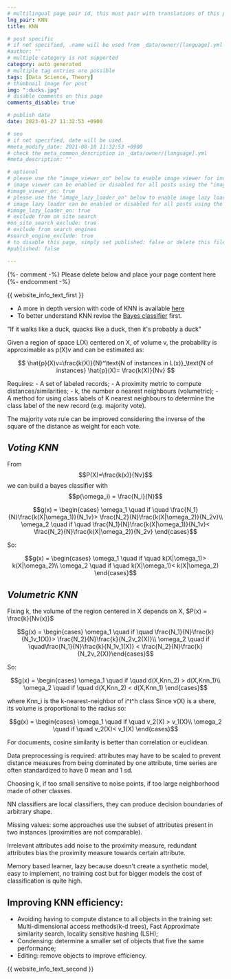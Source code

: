 ```yaml
---
# multilingual page pair id, this must pair with translations of this page. (This name must be unique)
lng_pair: KNN
title: KNN

# post specific
# if not specified, .name will be used from _data/owner/[language].yml
#author: ""
# multiple category is not supported
category: auto generated
# multiple tag entries are possible
tags: [Data Science, Theory]
# thumbnail image for post
img: ":ducks.jpg"
# disable comments on this page
comments_disable: true

# publish date
date: 2023-01-27 11:32:53 +0900

# seo
# if not specified, date will be used.
#meta_modify_date: 2021-08-10 11:32:53 +0900
# check the meta_common_description in _data/owner/[language].yml
#meta_description: ""

# optional
# please use the "image_viewer_on" below to enable image viewer for individual pages or posts (_posts/ or [language]/_posts folders).
# image viewer can be enabled or disabled for all posts using the "image_viewer_posts: true" setting in _data/conf/main.yml.
#image_viewer_on: true
# please use the "image_lazy_loader_on" below to enable image lazy loader for individual pages or posts (_posts/ or [language]/_posts folders).
# image lazy loader can be enabled or disabled for all posts using the "image_lazy_loader_posts: true" setting in _data/conf/main.yml.
#image_lazy_loader_on: true
# exclude from on site search
#on_site_search_exclude: true
# exclude from search engines
#search_engine_exclude: true
# to disable this page, simply set published: false or delete this file
#published: false

---
```


{%- comment -%} Please delete below and place your page content here {%- endcomment -%}

<!-- outline-start -->

{{ website_info_text_first }}



- A more in depth version with code of KNN is available [here](https://simonedebonis.github.io/dsa/KNN.html)
- To better understand KNN revise the [Bayes classifier](https://simonedebonis.github.io/posts/2023-01-27-Bayes_Classifier) first. 

"If it walks like a duck, quacks like a duck, then it's probably a duck"

Given a region of space L(X) centered on X, of volume v, the probability is approximable as p(X)v and can be estimated as:
<p style="text-align: center;">$$
\hat{p}(X)v=\frac{k(X)}{N}^\text{N of instances in L(x)}_\text{N of instances} \hat{p}(X)= \frac{k(X)}{Nv}
$$</p>
Requires:
- A set of labeled records;
- A proximity metric to compute distances/similarities;
- k, the number o nearest neighbours (volumetric);
- A method for using class labels of K nearest neighbours to determine the class label of the new record (e.g. majority vote).


The majority vote rule can be improved considering the inverse of the square of the distance as weight for each vote.

## *Voting KNN*

From $$P(X)=\frac{k(x)}{Nv}$$ we can build a bayes classifier with $$p(\omega_i) = \frac{N_i}{N}$$

<p style="text-align: center;">$$g(x) = \begin{cases} \omega_1 \quad if \quad \frac{N_1}{N}\frac{k(X|\omega_1)}{N_1v}> \frac{N_2}{N}\frac{k(X|\omega_2)}{N_2v}\\ 
\omega_2 \quad if \quad \frac{N_1}{N}\frac{k(X|\omega_1)}{N_1v}< \frac{N_2}{N}\frac{k(X|\omega_2)}{N_2v}  \end{cases}$$</p>

So: 
<p style="text-align: center;">$$g(x) = \begin{cases} \omega_1 \quad if \quad k(X|\omega_1)> k(X|\omega_2)\\ 
    \omega_2 \quad if \quad k(X|\omega_1)< k(X|\omega_2)  \end{cases}$$</p>

## *Volumetric KNN*

Fixing k, the volume of the region centered in X depends on X, $P(x) = \frac{k}{Nv(x)}$

<p style="text-align: center;">$$g(x) = \begin{cases} \omega_1 \quad if \quad \frac{N_1}{N}\frac{k}{N_1v_1(X)}> \frac{N_2}{N}\frac{k}{N_2v_2(X)}\\ 
    \omega_2 \quad if \quad\frac{N_1}{N}\frac{k}{N_1v_1(X)} < \frac{N_2}{N}\frac{k}{N_2v_2(X)}\end{cases}$$</p>
So:
<p style="text-align: center;">$$g(x) = \begin{cases} \omega_1 \quad if \quad d(X,Knn_2) > d(X,Knn_1)\\ 
    \omega_2 \quad if \quad  d(X,Knn_2) < d(X,Knn_1)  \end{cases}$$</p>

where Knn_i is the k-nearest-neighbor of i^t^h class
Since v(X) is a shere, its volume is proportional to the radius so:

<p style="text-align: center;">$$g(x) = \begin{cases} \omega_1 \quad if \quad v_2(X) > v_1(X)\\ 
\omega_2 \quad if \quad v_2(X)< v_1(X)  \end{cases}$$</p>

For documents, cosine similarity is better than correlation or euclidean.

Data preprocessing is required: attributes may have to be scaled to prevent distance measures from being dominated by one attribute, time series are often standardized to have 0 mean and 1 sd.

Choosing k, if too small sensitive to noise points, if too large neighborhood made of other classes.

NN classifiers are local classifiers, they can produce decision boundaries of arbitrary shape.

Missing values: some approaches use the subset of attributes present in two instances (proximities are not comparable).

Irrelevant attributes add noise to the proximity measure, redundant attributes bias the proximity measure towards certain attribute.

Memory based learner, lazy because doesn't create a synthetic model, easy to implement, no training cost but for bigger models the cost of classification is quite high.


## Improving KNN efficiency:

- Avoiding having to compute distance to all objects in the training set: Multi-dimensional access methods(k-d trees), Fast Approximate similarity search, locality sensitive hashing (LSH);
- Condensing: determine a smaller set of objects that five the same performance;
- Editing: remove objects to improve efficiency.


<!-- outline-end -->

{{ website_info_text_second }}
